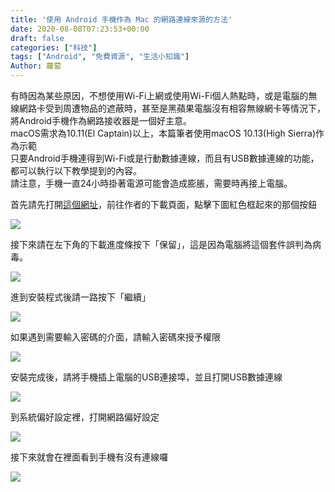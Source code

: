 ```yaml
---
title: '使用 Android 手機作為 Mac 的網路連線來源的方法'
date: 2020-08-08T07:23:53+00:00
draft: false
categories: ["科技"]
tags: ["Android", "免費資源", "生活小知識"]
Author: 蘿蔔
---
```


有時因為某些原因，不想使用Wi-Fi上網或使用Wi-Fi個人熱點時，或是電腦的無線網路卡受到周遭物品的遮蔽時，甚至是黑蘋果電腦沒有相容無線網卡等情況下，將Android手機作為網路接收器是一個好主意。  
macOS需求為10.11(El Captain)以上，本篇筆者使用macOS 10.13(High Sierra)作為示範  
只要Android手機連得到Wi-Fi或是行動數據連線，而且有USB數據連線的功能，都可以執行以下教學提到的內容。  
請注意，手機一直24小時掛著電源可能會造成膨脹，需要時再接上電腦。  

首先請先打開[這個網址](https://joshuawise.com/horndis#available_versions)，前往作者的下載頁面，點擊下圖紅色框起來的那個按鈕

[![](https://blog.steveyi.net/wp-content/uploads/media/blog/2020080807285442.png)](https://joshuawise.com/horndis#available_versions)

接下來請在左下角的下載進度條按下「保留」，這是因為電腦將這個套件誤判為病毒。

![](https://static-a1.steveyi.net/media/blog/2020080806512846.png)

進到安裝程式後請一路按下「繼續」

![](https://static-a1.steveyi.net/media/blog/2020080806513465.png)

如果遇到需要輸入密碼的介面，請輸入密碼來授予權限

![](https://static-a1.steveyi.net/media/blog/2020080806514925.png)

安裝完成後，請將手機插上電腦的USB連接埠，並且打開USB數據連線

![](https://blog.steveyi.net/wp-content/uploads/media/blog/2020080807171991-scaled.jpg)

到系統偏好設定裡，打開網路偏好設定

![](https://blog.steveyi.net/wp-content/uploads/media/blog/2020080807085471.png)

接下來就會在裡面看到手機有沒有連線囉

![](https://static-a1.steveyi.net/media/blog/2020080806520553.png)
